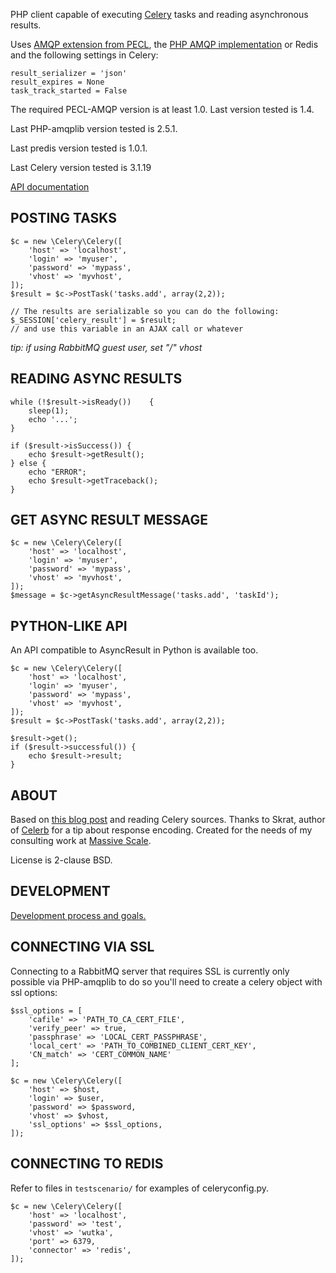 PHP client capable of executing [Celery](http://celeryproject.org/) tasks and
reading asynchronous results.

Uses [AMQP extension from PECL](http://www.php.net/manual/en/amqp.setup.php),
the [PHP AMQP implementation](https://github.com/php-amqplib/php-amqplib) or
Redis and the following settings in Celery:

    result_serializer = 'json'
    result_expires = None
    task_track_started = False

The required PECL-AMQP version is at least 1.0. Last version tested is 1.4.

Last PHP-amqplib version tested is 2.5.1.

Last predis version tested is 1.0.1.

Last Celery version tested is 3.1.19

[API documentation](https://massivescale.net/celery-php/li_celery-php.html)

## POSTING TASKS

    $c = new \Celery\Celery([
        'host' => 'localhost',
        'login' => 'myuser',
        'password' => 'mypass',
        'vhost' => 'myvhost',
    ]);
    $result = $c->PostTask('tasks.add', array(2,2));

    // The results are serializable so you can do the following:
    $_SESSION['celery_result'] = $result;
    // and use this variable in an AJAX call or whatever

_tip: if using RabbitMQ guest user, set "/" vhost_

## READING ASYNC RESULTS

    while (!$result->isReady())    {
        sleep(1);
        echo '...';
    }

    if ($result->isSuccess()) {
        echo $result->getResult();
    } else {
        echo "ERROR";
        echo $result->getTraceback();
    }

## GET ASYNC RESULT MESSAGE

    $c = new \Celery\Celery([
        'host' => 'localhost',
        'login' => 'myuser',
        'password' => 'mypass',
        'vhost' => 'myvhost',
    ]);
    $message = $c->getAsyncResultMessage('tasks.add', 'taskId');

## PYTHON-LIKE API

An API compatible to AsyncResult in Python is available too.

    $c = new \Celery\Celery([
        'host' => 'localhost',
        'login' => 'myuser',
        'password' => 'mypass',
        'vhost' => 'myvhost',
    ]);
    $result = $c->PostTask('tasks.add', array(2,2));

    $result->get();
    if ($result->successful()) {
        echo $result->result;
    }

## ABOUT

Based
on [this blog post](http://www.toforge.com/2011/01/run-celery-tasks-from-php/)
and reading Celery sources. Thanks to Skrat, author
of [Celerb](https://github.com/skrat/celerb) for a tip about response
encoding. Created for the needs of my consulting work
at [Massive Scale](http://massivescale.net/).

License is 2-clause BSD.

## DEVELOPMENT

[Development process and goals.](DEVELOPMENT.md)

## CONNECTING VIA SSL

Connecting to a RabbitMQ server that requires SSL is currently only possible
via PHP-amqplib to do so you'll need to create a celery object with ssl
options:

    $ssl_options = [
        'cafile' => 'PATH_TO_CA_CERT_FILE',
        'verify_peer' => true,
        'passphrase' => 'LOCAL_CERT_PASSPHRASE',
        'local_cert' => 'PATH_TO_COMBINED_CLIENT_CERT_KEY',
        'CN_match' => 'CERT_COMMON_NAME'
    ];

    $c = new \Celery\Celery([
        'host' => $host,
        'login' => $user,
        'password' => $password,
        'vhost' => $vhost,
        'ssl_options' => $ssl_options,
    ]);

## CONNECTING TO REDIS

Refer to files in `testscenario/` for examples of celeryconfig.py.

    $c = new \Celery\Celery([
        'host' => 'localhost',
        'password' => 'test',
        'vhost' => 'wutka',
        'port' => 6379,
        'connector' => 'redis',
    ]);
